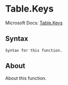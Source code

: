 ---
---

# Table.Keys

Microsoft Docs: [Table.Keys](https://docs.microsoft.com/en-us/powerquery-m/table-keys)

## Syntax

```powerquery-m
Syntax for this function.
```

## About

About this function.

